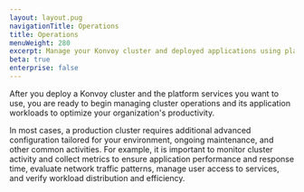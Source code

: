 ```yaml
---
layout: layout.pug
navigationTitle: Operations
title: Operations
menuWeight: 280
excerpt: Manage your Konvoy cluster and deployed applications using platform services
beta: true
enterprise: false
---
```


After you deploy a Konvoy cluster and the platform services you want to use, you are ready to begin managing cluster operations and its application workloads to optimize your organization's productivity.

In most cases, a production cluster requires additional advanced configuration tailored for your environment, ongoing maintenance, and other common activities.
For example, it is important to monitor cluster activity and collect metrics to ensure application performance and response time, evaluate network traffic patterns, manage user access to services, and verify workload distribution and efficiency.
